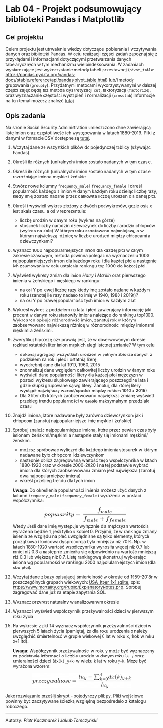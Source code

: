 # Lab 04 - Projekt podsumowujący biblioteki Pandas i Matplotlib

## Cel projektu
Celem projektu jest utrwalenie wiedzy dotyczącej pobierania i wczytywania danych oraz biblioteki Pandas.
W celu realizacji części zadań zapoznaj się z przykłądami i informacjami dotyczącymi przetwarzania danych tabelarycznych w tym mechanizmu wieloindeksowania. W zadaniach wystarczające jest wykorzystanie metody tabeli przestawnej (`pivot_table`: https://pandas.pydata.org/pandas-docs/stable/reference/api/pandas.pivot_table.html) lub/i metody grupowania (`groupby`). Przydatnymi metodami wykorzystywanymi w dalszej części zajęć będą też metoda dyskretyzacji `cut`, faktoryzacji (`factorize`), oraz wyznaczanie częstości wystąpień i normalizacji (`crosstab`)
Informacje na ten temat możesz znaleźć [tutaj](https://pandas.pydata.org/pandas-docs/stable/user_guide/reshaping.html)

## Opis zadania
Na stronie Social Security Administration umieszczono dane zawierającą listę imion oraz częstotliwość ich występowania w latach 1880-2019. Pliki z danymi w formacie CSV dostępne są [tutaj](https://www.ssa.gov/oact/babynames/names.zip).

1. Wczytaj dane ze wszystkich plików do pojedynczej tablicy (używając Pandas).
2. Określi ile różnych (unikalnych) imion zostało nadanych w tym czasie.
3. Określi ile różnych (unikalnych) imion zostało nadanych w tym czasie rozróżniając imiona męskie i żeńskie.
4. Stwórz nowe kolumny `frequency_male` i `frequency_female` i określ popularność każdego z imion w danym każdym roku dzieląc liczbę razy, kiedy imię zostało nadane przez całkowita liczbę urodzeń dla danej płci.  
5. Określ i wyświetl wykres złożony z dwóch podwykresów, gdzie osią x jest skala czasu, a oś y reprezentuje:
   - liczbę urodzin w danym roku (wykres na górze)
   - stosunek liczby narodzin dziewczynek do liczby narodzin chłopców (wykres na dole)
W którym roku zanotowano najmniejszą, a w którym największą różnicę w liczbie urodzeń między chłopcami a dziewczynkami? 
6. Wyznacz 1000 najpopularniejszych imion dla każdej płci w całym zakresie czasowym, metoda powinna polegać na wyznaczeniu 1000 najpopularniejszych imion dla każdego roku i dla każdej płci a następnie ich zsumowaniu w celu ustalenia rankingu top 1000 dla każdej płci.
7. Wyświetl wykresy zmian dla imion *Harry* i *Marilin* oraz pierwszego imienia w żeńskiego i męskiego w rankingu:
    - na osi Y po lewej liczbę razy kiedy imę zostało nadane w każdym roku (zanotuj ile razy nadano to imię w 1940, 1980 i 2019r)?
    - na osi Y po prawej popularność tych imion w każdym z lat
8. Wykreśl wykres z podziałem na lata i płeć zawierający informację jaki procent w danym roku stanowiły imiona należące do rankingu top1000. Wykres ten opisuje różnorodność imion, zanotuj rok w którym zaobserwowano największą różnicę w różnorodności między imionami męskimi a żeńskimi.
9. Zweryfikuj hipotezę czy prawdą jest, że w obserwowanym okresie rozkład ostatnich liter imion męskich uległ istotnej zmianie? W tym celu 
    - dokonaj agregacji wszystkich urodzeń w pełnym zbiorze danych z podziałem na rok i płeć i ostatnią literę,
    - wyodrębnij dane dla lat 1910, 1960, 2015
    - znormalizuj dane względem całkowitej liczby urodzin w danym roku
    - wyświetl dane popularności litery dla ~~każdej płci~~ mężczyzn w postaci wykresu słupkowego zawierającego poszczególne lata i gdzie słupki grupowane są wg litery. Zanotuj, dla której litery wystąpił największy wzrost/spadek między rokiem 1910 a 2015)
    - Dla 3 liter dla których zaobserwowano największą zmianę wyświetl przebieg trendu popularności w ~~czasie~~ maksymalnym przedziale czasu
10.  Znajdź imiona, które nadawane były zarówno dziewczynkom jak i chłopcom (zanotuj najpopularniejsze imię męskie i żeńskie)
11. Spróbuj znaleźć najpopularniejsze imiona, które przez pewien czas były imionami żeńskimi/męskimi a następnie stały się imionami męskimi/żeńskimi.
    - możesz spróbować wyliczyć dla każdego imienia stosunek w którym nadawane było chłopcom i dziewczynkom
    - następnie oblicz zagregowaną wartość tego współczynnika w latach 1880-1920 oraz w okresie 2000-2020 i na tej podstawie wybrać imiona dla których zaobserwowana zmiana jest największa (zanotuj dwa najpopularniejsze imiona)
    - wkreśl przebieg trendu dla tych imion

    **Uwaga:** Do określenia popularności imienia możesz użyć danych z kolumn `frequency_male` i `frequency_female` i wyrażenia w postaci współczynnika: 
    <center>
     <img src="_images/lab_proj1/popularity.png" alt="drawing" height="50"/> 
    </center>
    Wtedy Jeśli dane imię występuje wyłącznie dla mężczyzn wartością wyrażenia będzie 1, jeśli tylko u kobiet 0. Przyjmij, że w rankingu zmiany imienia ze względu na płeć uwzględniane są tylko elementy, których początkowa i końcowa dysproporcja była mniejsza niż 70%. Np. w latach 1880-1920 wartość współczynnika wynosiła więcej niż 0.7 lub mniej niż 0.3 a następnie zmieniła się odpowiednio na wartość mniejszą niż 0.3 lub większą niż 0.7. Listę rankingową skonstruuj wybierając imiona wg popularności w rankingu 2000 najpolularniejszych imion (dla obu płci).

12.  Wczytaj dane z bazy opisującej śmiertelność w okresie od 1959-2018r w poszczególnych grupach wiekowych: [USA_ltper_1x1.sqlite](_resources/lab_04/USA_ltper_1x1.sqlite), opis: https://www.mortality.org/Public/ExplanatoryNotes.php. Spróbuj zagregować dane już na etapie zapytania SQL.  
13. Wyznacz przyrost naturalny w analizowanym okresie
14. Wyznacz i wyświetl współczynnik przeżywalności dzieci w pierwszym roku życia
15. Na wykresie z pkt 14 wyznacz współczynnik przeżywalności dzieci w pierwszych 5 latach życia (pamiętaj, że dla roku urodzenia x należy uwzględnić śmiertelność w grupie wiekowej 0 lat w roku x, 1rok w roku x+1 itd).
    
    **Uwaga**: Współczynnik przeżywalności w roku `y` może być wyznaczony na podstawie informacji o liczbie urodzin w danym roku `lu_y` oraz umieralności dzieci (`dx(k)_y+k`) w wieku `k` lat w roku `y+k`. Może być wyrażona wzorem:
<center>
     <img src="_images/lab_proj1/przezywalnosc.png" alt="drawing" height="50"/> 
    </center>

Jako rozwiązanie prześlij skrypt - pojedynczy plik `py`. Pliki wejściowe powinny być zaczytywane ścieżką względną bezpośrednio z katalogu roboczego.

---
Autorzy: *Piotr Kaczmarek*  i *Jakub Tomczyński*
